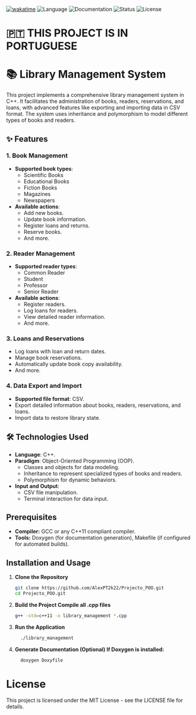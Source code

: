 [![wakatime](https://wakatime.com/badge/github/AlexPT2k22/Projecto_POO.svg)](https://wakatime.com/badge/github/AlexPT2k22/Projecto_POO) ![Language](https://img.shields.io/badge/language-C++-blue) ![Documentation](https://img.shields.io/badge/documentation-Doxygen-brightgreen) ![Status](https://img.shields.io/badge/status-Done-brightgreen) ![License](https://img.shields.io/badge/license-MIT-blue)

# 🇵🇹 THIS PROJECT IS IN PORTUGUESE

# 📚 Library Management System

This project implements a comprehensive library management system in C++. It facilitates the administration of books, readers, reservations, and loans, with advanced features like exporting and importing data in CSV format. The system uses inheritance and polymorphism to model different types of books and readers.

## ✨ Features

### 1. **Book Management**
- **Supported book types**:
  - Scientific Books
  - Educational Books
  - Fiction Books
  - Magazines
  - Newspapers
- **Available actions**:
  - Add new books.
  - Update book information.
  - Register loans and returns.
  - Reserve books.
  - And more.

### 2. **Reader Management**
- **Supported reader types**:
  - Common Reader
  - Student
  - Professor
  - Senior Reader
- **Available actions**:
  - Register readers.
  - Log loans for readers.
  - View detailed reader information.
  - And more.

### 3. **Loans and Reservations**
- Log loans with loan and return dates.
- Manage book reservations.
- Automatically update book copy availability.
- And more.

### 4. **Data Export and Import**
- **Supported file format**: CSV.
- Export detailed information about books, readers, reservations, and loans.
- Import data to restore library state.

## 🛠️ Technologies Used
- **Language**: C++.
- **Paradigm**: Object-Oriented Programming (OOP).
  - Classes and objects for data modeling.
  - Inheritance to represent specialized types of books and readers.
  - Polymorphism for dynamic behaviors.
- **Input and Output**:
  - CSV file manipulation.
  - Terminal interaction for data input.
 
## Prerequisites

- **Compiler:** GCC or any C++11 compliant compiler.
- **Tools:** Doxygen (for documentation generation), Makefile (if configured for automated builds).

## Installation and Usage

1. **Clone the Repository**
   ```bash
   git clone https://github.com/AlexPT2k22/Projecto_POO.git
   cd Projecto_POO.git
   ```

2. **Build the Project Compile all .cpp files**
   ```bash
   g++ -std=c++11 -o library_management *.cpp
   ```
   
3. **Run the Application**
    ```bash
      ./library_management
4. **Generate Documentation (Optional) If Doxygen is installed:**
   ```bash
     doxygen Doxyfile
   ```

# License
This project is licensed under the MIT License - see the LICENSE file for details.
